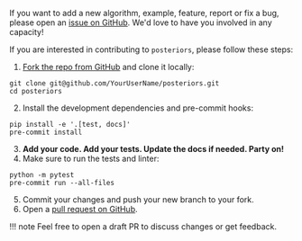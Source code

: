 If you want to add a new algorithm, example, feature, report or fix a bug, please open 
an [issue on GitHub](https://github.com/normal-computing/posteriors/issues). 
We'd love to have you involved in any capacity!

If you are interested in contributing to `posteriors`, please follow these steps:

1. [Fork the repo from GitHub](https://github.com/normal-computing/posteriors/fork)
and clone it locally:
```
git clone git@github.com/YourUserName/posteriors.git
cd posteriors
```
2. Install the development dependencies and pre-commit hooks:
```
pip install -e '.[test, docs]'
pre-commit install
```
3. **Add your code. Add your tests. Update the docs if needed. Party on!**
4. Make sure to run the tests and linter:
```
python -m pytest
pre-commit run --all-files
```
5. Commit your changes and push your new branch to your fork.
6. Open a [pull request on GitHub](https://github.com/normal-computing/posteriors/pulls).

!!! note
    Feel free to open a draft PR to discuss changes or get feedback.